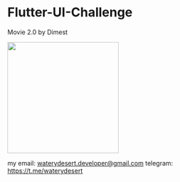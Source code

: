 # Flutter-UI-Challenge

Movie 2.0 by Dimest

<img src="assets/movie_2_dimest.gif" height="250"/>


my email: waterydesert.developer@gmail.com
telegram: https://t.me/waterydesert
